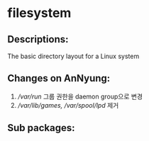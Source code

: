 # filesystem

## Descriptions:

The basic directory layout for a Linux system

## Changes on AnNyung:

1. _/var/run_ 그룹 권한을 daemon group으로 변경
2. _/var/lib/games, /var/spool/lpd_ 제거

## Sub packages:

